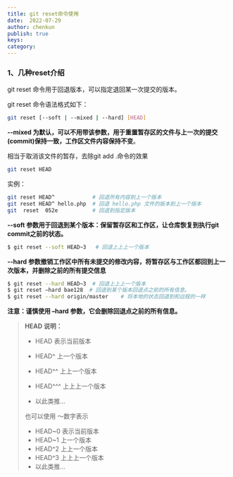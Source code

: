 ```yaml
---
title: git reset命令使用
date:  2022-07-29
author: chenkun
publish: true
keys:
category:
---
```



### 1、几种reset介绍

git reset 命令用于回退版本，可以指定退回某一次提交的版本。

git reset 命令语法格式如下：

```bash
git reset [--soft | --mixed | --hard] [HEAD]
```

**--mixed 为默认，可以不用带该参数，用于重置暂存区的文件与上一次的提交(commit)保持一致，工作区文件内容保持不变**。

相当于取消该文件的暂存，去除git add .命令的效果

```bash
git reset HEAD 
```

实例：

```bash
git reset HEAD^            # 回退所有内容到上一个版本  
git reset HEAD^ hello.php  # 回退 hello.php 文件的版本到上一个版本  
git  reset  052e           # 回退到指定版本
```



**--soft 参数用于回退到某个版本：保留暂存区和工作区，让仓库恢复到执行git commit之前的状态。**

```bash
$ git reset --soft HEAD~3   # 回退上上上一个版本 
```



**--hard 参数撤销工作区中所有未提交的修改内容，将暂存区与工作区都回到上一次版本，并删除之前的所有提交信息**

```bash
$ git reset --hard HEAD~3  # 回退上上上一个版本  
$ git reset –hard bae128  # 回退到某个版本回退点之前的所有信息。 
$ git reset --hard origin/master    # 将本地的状态回退到和远程的一样 
```

**注意：谨慎使用 –hard 参数，它会删除回退点之前的所有信息。**



> **HEAD 说明：**
>
> - HEAD 表示当前版本
>
> - HEAD^ 上一个版本
>
> - HEAD^^ 上上一个版本
>
> - HEAD^^^ 上上上一个版本
>
> - 以此类推...
>
>   
>
> 也可以使用 ～数字表示
>
> - HEAD~0 表示当前版本
> - HEAD~1 上一个版本
> - HEAD^2 上上一个版本
> - HEAD^3 上上上一个版本
> - 以此类推...





